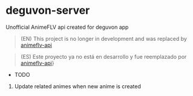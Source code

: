 
# deguvon-server
Unofficial AnimeFLV api created for deguvon app

> (EN) This project is no longer in development and was replaced by [animeflv-api](https://github.com/kuronosu/animeflv-api)

> (ES) Este proyecto ya no está en desarrollo y fue reemplazado por [animeflv-api](https://github.com/kuronosu/animeflv-api)}

- TODO
1) Update related animes when new anime is created
